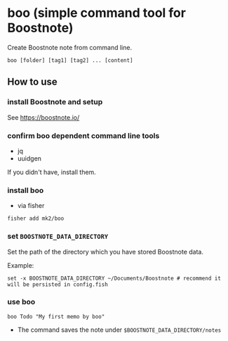 # boo (simple command tool for Boostnote)

Create Boostnote note from command line.

```
boo [folder] [tag1] [tag2] ... [content]
```

## How to use

### install Boostnote and setup

See https://boostnote.io/

### confirm boo dependent command line tools

- jq
- uuidgen

If you didn't have, install them.

### install boo

- via fisher

```fish
fisher add mk2/boo
```

### set `BOOSTNOTE_DATA_DIRECTORY`

Set the path of the directory which you have stored Boostnote data.

Example:

```fish
set -x BOOSTNOTE_DATA_DIRECTORY ~/Documents/Boostnote # recommend it will be persisted in config.fish
```

### use boo

```fish
boo Todo "My first memo by boo"
```

- The command saves the note under `$BOOSTNOTE_DATA_DIRECTORY/notes`
